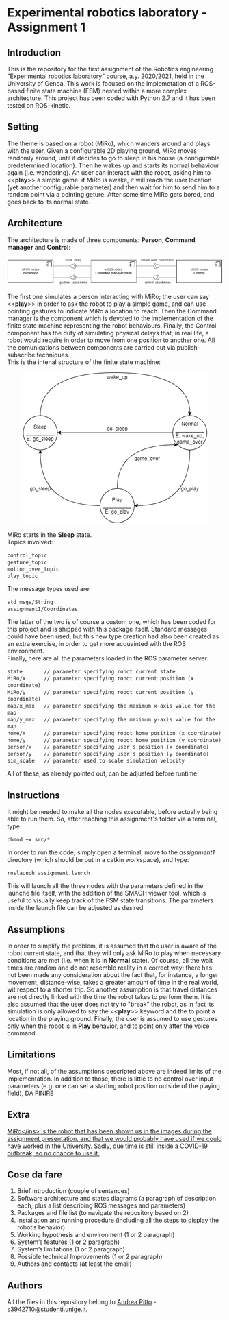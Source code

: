 # Experimental robotics laboratory - Assignment 1

## Introduction
This is the repository for the first assignment of the Robotics engineering "Experimental robotics laboratory" course, a.y. 2020/2021, held in the University of Genoa. This work is focused on the implemetation of a ROS-based finite state machine (FSM) nested within a more complex architecture. This project has been coded with Python 2.7 and it has been tested on ROS-kinetic.

## Setting
The theme is based on a robot (MiRo), which wanders around and plays with the user. Given a configurable 2D playing ground, MiRo moves randomly around, until it decides to go to sleep in his house (a configurable predetermined location). Then he wakes up and starts its normal behaviour again (i.e. wandering). An user can interact with the robot, asking him to <<**play**>> a simple game: if MiRo is awake, it will reach the user location (yet another configurable parameter) and then wait for him to send him to a random point via a pointing geture. After some time MiRo gets bored, and goes back to its normal state. 

## Architecture
The architecture is made of three components: **Person**, **Command manager** and **Control**:

<div align="center">
  <img src="https://github.com/andreabradpitto/Experimental-robotics-laboratory/blob/main/assignment1/images/architecture.png">
</div>

The first one simulates a person interacting with MiRo; the user can say <<**play**>> in order to ask the robot to play a simple game, and can use pointing gestures to indicate MiRo a location to reach. Then the Command manager is the component which is devoted to the implementation of the finite state machine representing the robot behaviours. Finally, the Control component has the duty of simulating physical delays that, in real life, a robot would require in order to move from one position to another one. All the comunications between components are carried out via publish-subscribe techniques.<br/>
This is the intenal structure of the finite state machine:
  
<div align="center">
  <img src="https://github.com/andreabradpitto/Experimental-robotics-laboratory/blob/main/assignment1/images/fsm%20states.png">
</div>

MiRo starts in the **Sleep** state.<br/>
Topics involved:

```
control_topic
gesture_topic
motion_over_topic
play_topic
```

The message types used are:

```
std_msgs/String
assignment1/Coordinates
```

The latter of the two is of course a custom one, which has been coded for this project and is shipped with this package itself. Standard messages could have been used, but this new type creation had also been created as an extra exercise, in order to get more acquainted with the ROS environment.<br/>
Finally, here are all the parameters loaded in the ROS parameter server:

```
state       // parameter specifying robot current state
MiRo/x      // parameter specifying robot current position (x coordinate)
MiRo/y      // parameter specifying robot current position (y coordinate)
map/x_max   // parameter specifying the maximum x-axis value for the map
map/y_max   // parameter specifying the maximum y-axis value for the map
home/x      // parameter specifying robot home position (x coordinate)
home/y      // parameter specifying robot home position (y coordinate)
person/x    // parameter specifying user's position (x coordinate)
person/y    // parameter specifying user's position (y coordinate)
sim_scale   // parameter used to scale simulation velocity
```
All of these, as already pointed out, can be adjusted before runtime.

## Instructions

It might be needed to make all the nodes executable, before actually being able to run them. So, after reaching this assignment's folder via a terminal, type:

```
chmod +x src/*
```

In order to run the code, simply open a terminal, move to the *assignment1* directory (which should be put in a catkin workspace), and type:

```
roslaunch assignment.launch
```

This will launch all the three nodes with the parameters defined in the launche file itself, with the addition of the SMACH viewer tool, which is useful to visually keep track of the FSM state transitions. The parameters inside the launch file can be adjusted as desired.

## Assumptions
In order to simplify the problem, it is assumed that the user is aware of the robot current state, and that they will only ask MiRo to play when necessary conditions are met (i.e. when it is in **Normal** state). Of course, all the wait times are random and do not resemble reality in a correct way: there has not been made any consideration about the fact that, for instance, a longer movement, distance-wise, takes a greater amount of time in the real world, wit respect to a shorter trip. So another assumption is that travel distances are not directly linked with the time the robot takes to perform them. It is also assumed that the user does not try to "break" the robot, as in fact its simulation is only allowed to say the <<**play**>> keyword and the to point a location in the playing ground. Finally, the user is assumed to use gestures only when the robot is in **Play** behavior, and to point only after the voice command.

## Limitations
Most, if not all, of the assumptions descripted above are indeed limits of the implementation. In addition to those, there is little to no control over input parameters (e.g. one can set a starting robot position outside of the playing field), DA FINIRE

## Extra

<ins>[MiRo](http://consequentialrobotics.com/miro-beta#:~:text=MiRo%20is%20a%20fully%20programmable,suited%20for%20developing%20companion%20robots.)</ins> is the robot that has been shown us in the images during the assignment presentation, and that we would probably have used if we could have worked in the University. Sadly, due time is still inside a COVID-19 outbreak, so no chance to use it.

## Cose da fare
1. Brief introduction (couple of sentences)
2. Software architecture and states diagrams
(a paragraph of description each, plus a list describing ROS
messages and parameters)
3. Packages and file list (to navigate the repository based on 2)
4. Installation and running procedure
(including all the steps to display the robot’s behavior)
5. Working hypothesis and environment (1 or 2 paragraph)
6. System’s features (1 or 2 paragraph)
7. System’s limitations (1 or 2 paragraph)
8. Possible technical Improvements (1 or 2 paragraph)
9. Authors and contacts (at least the email)

## Authors
All the files in this repository belong to [Andrea Pitto](https://github.com/andreabradpitto) - <ins>[s3942710@studenti.unige.it](mailto:s3942710@studenti.unige.it)</ins>.
